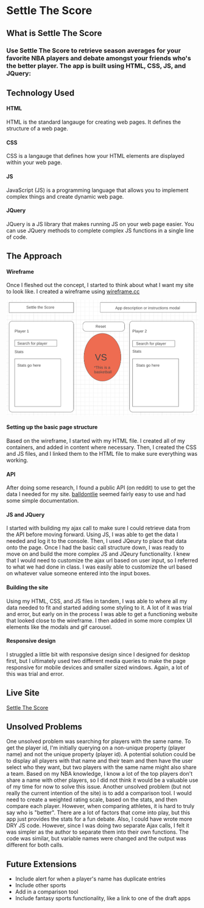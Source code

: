 # Settle The Score
## What is Settle The Score
### Use Settle The Score to retrieve season averages for your favorite NBA players and debate amongst your friends who's the better player. The app is built using HTML, CSS, JS, and JQuery:
## Technology Used
#### HTML
HTML is the standard langauge for creating web pages. It defines the structure of a web page.
#### CSS
CSS is a langauge that defines how your HTML elements are displayed within your web page. 
#### JS
JavaScript (JS) is a programming language that allows you to implement complex things and create dynamic web page.
#### JQuery
JQuery is a JS library that makes running JS on your web page easier. You can use JQuery methods to complete complex JS functions in a single line of code.
## The Approach
#### Wireframe
Once I fleshed out the concept, I started to think about what I want my site to look like. I created a wireframe using [wireframe.cc](https://wireframe.cc)

![Wireframe](https://github.com/jvela924/jvela924.github.io/blob/master/settle-the-score-app/images/screenshot.png)

#### Setting up the basic page structure
Based on the wireframe, I started with my HTML file. I created all of my containers, and added in content where necessary. Then, I created the CSS and JS files, and I linked them to the HTML file to make sure everything was working.

#### API
After doing some research, I found a public API (on reddit) to use to get the data I needed for my site. [balldontlie](https://www.balldontlie.io/#introduction) seemed fairly easy to use and had some simple documentation. 

#### JS and JQuery
I started with building my ajax call to make sure I could retrieve data from the API before moving forward. Using JS, I was able to get the data I needed and log it to the console. Then, I used JQeury to place that data onto the page. Once I had the basic call structure down, I was ready to move on and build the more complex JS and JQeury functionality.
I knew that I would need to customize the ajax url based on user input, so I referred to what we had done in class. I was easily able to customize the url based on whatever value someone entered into the input boxes.

#### Building the site
Using my HTML, CSS, and JS files in tandem, I was able to where all my data needed to fit and started adding some styling to it. A lot of it was trial and error, but early on in the process I was able to get a functioning website that looked close to the wireframe. I then added in some more complex UI elements like the modals and gif carousel. 

#### Responsive design
I struggled a little bit with responsive design since I designed for desktop first, but I ultimately used two different media queries to make the page responsive for mobile devices and smaller sized windows. Again, a lot of this was trial and error.

## Live Site
[Settle The Score](https://jvela924.github.io/settle-the-score-app/)

## Unsolved Problems
One unsolved problem was searching for players with the same name. To get the player id, I'm initially querying on a non-unique property (player name) and not the unique property (player id). A potential solution could be to display all players with that name and their team and then have the user select who they want, but two players with the same name might  also share a team. Based on my NBA knowledge, I know a lot of the top players don't share a name with other players, so I did not think it would be a valuable use of my time for now to solve this issue. 
Another unsolved problem (but not really the current intention of the site) is to add a comparison tool. I would need to create a weighted rating scale, based on the stats, and then compare each player. However, when comparing athletes, it is hard to truly say who is "better". There are a lot of factors that come into play, but this app just provides the stats for a fun debate.
Also, I could have wrote more DRY JS code. However, since I was doing two separate Ajax calls, I felt it was simpler as the author to separate them into their own functions. The code was similar, but variable names were changed and the output was different for both calls.

## Future Extensions
* Include alert for when a player's name has duplicate entries
* Include other sports
* Add in a comparison tool
* Include fantasy sports functionality, like a link to one of the draft apps

